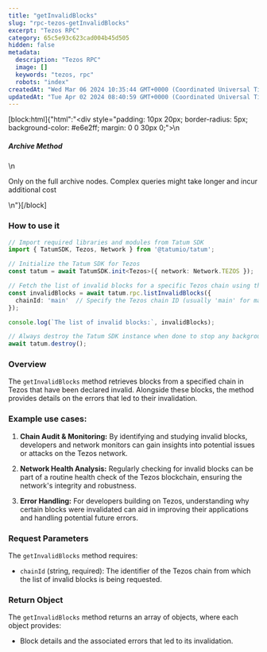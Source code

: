 ```yaml
---
title: "getInvalidBlocks"
slug: "rpc-tezos-getInvalidBlocks"
excerpt: "Tezos RPC"
category: 65c5e93c623cad004b45d505
hidden: false
metadata: 
  description: "Tezos RPC"
  image: []
  keywords: "tezos, rpc"
  robots: "index"
createdAt: "Wed Mar 06 2024 10:35:44 GMT+0000 (Coordinated Universal Time)"
updatedAt: "Tue Apr 02 2024 08:40:59 GMT+0000 (Coordinated Universal Time)"
---
```

[block:html]{"html":"<div style=\"padding: 10px 20px; border-radius: 5px; background-color: #e6e2ff; margin: 0 0 30px 0;\">\n  <h5>Archive Method</h5>\n  <p>Only on the full archive nodes. Complex queries might take longer and incur additional cost</p>\n</div>"}[/block]

### How to use it

```typescript
// Import required libraries and modules from Tatum SDK
import { TatumSDK, Tezos, Network } from '@tatumio/tatum';

// Initialize the Tatum SDK for Tezos
const tatum = await TatumSDK.init<Tezos>({ network: Network.TEZOS });

// Fetch the list of invalid blocks for a specific Tezos chain using the listInvalidBlocks method
const invalidBlocks = await tatum.rpc.listInvalidBlocks({
  chainId: 'main'  // Specify the Tezos chain ID (usually 'main' for mainnet)
});

console.log(`The list of invalid blocks:`, invalidBlocks);

// Always destroy the Tatum SDK instance when done to stop any background processes
await tatum.destroy();
```

### Overview

The `getInvalidBlocks` method retrieves blocks from a specified chain in Tezos that have been declared invalid. Alongside these blocks, the method provides details on the errors that led to their invalidation.

### Example use cases:

1. **Chain Audit & Monitoring:** 
   By identifying and studying invalid blocks, developers and network monitors can gain insights into potential issues or attacks on the Tezos network.
   
2. **Network Health Analysis:** 
   Regularly checking for invalid blocks can be part of a routine health check of the Tezos blockchain, ensuring the network's integrity and robustness.
   
3. **Error Handling:** 
   For developers building on Tezos, understanding why certain blocks were invalidated can aid in improving their applications and handling potential future errors.

### Request Parameters

The `getInvalidBlocks` method requires:

- `chainId` (string, required): 
  The identifier of the Tezos chain from which the list of invalid blocks is being requested.

### Return Object

The `getInvalidBlocks` method returns an array of objects, where each object provides:

- Block details and the associated errors that led to its invalidation.

